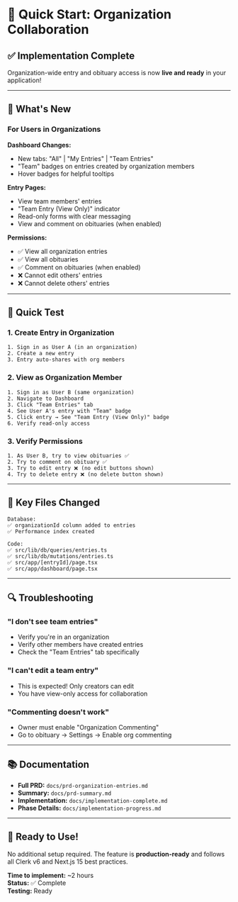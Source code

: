 # 🚀 Quick Start: Organization Collaboration

## ✅ Implementation Complete

Organization-wide entry and obituary access is now **live and ready** in your application!

---

## 🎯 What's New

### For Users in Organizations

**Dashboard Changes:**
- New tabs: "All" | "My Entries" | "Team Entries"
- "Team" badges on entries created by organization members
- Hover badges for helpful tooltips

**Entry Pages:**
- View team members' entries
- "Team Entry (View Only)" indicator
- Read-only forms with clear messaging
- View and comment on obituaries (when enabled)

**Permissions:**
- ✅ View all organization entries
- ✅ View all obituaries
- ✅ Comment on obituaries (when enabled)
- ❌ Cannot edit others' entries
- ❌ Cannot delete others' entries

---

## 🧪 Quick Test

### 1. Create Entry in Organization
```
1. Sign in as User A (in an organization)
2. Create a new entry
3. Entry auto-shares with org members
```

### 2. View as Organization Member
```
1. Sign in as User B (same organization)
2. Navigate to Dashboard
3. Click "Team Entries" tab
4. See User A's entry with "Team" badge
5. Click entry → See "Team Entry (View Only)" badge
6. Verify read-only access
```

### 3. Verify Permissions
```
1. As User B, try to view obituaries ✅
2. Try to comment on obituary ✅
3. Try to edit entry ❌ (no edit buttons shown)
4. Try to delete entry ❌ (no delete button shown)
```

---

## 📁 Key Files Changed

```
Database:
✅ organizationId column added to entries
✅ Performance index created

Code:
✅ src/lib/db/queries/entries.ts
✅ src/lib/db/mutations/entries.ts
✅ src/app/[entryId]/page.tsx
✅ src/app/dashboard/page.tsx
```

---

## 🔍 Troubleshooting

### "I don't see team entries"
- Verify you're in an organization
- Verify other members have created entries
- Check the "Team Entries" tab specifically

### "I can't edit a team entry"
- This is expected! Only creators can edit
- You have view-only access for collaboration

### "Commenting doesn't work"
- Owner must enable "Organization Commenting"
- Go to obituary → Settings → Enable org commenting

---

## 📚 Documentation

- **Full PRD:** `docs/prd-organization-entries.md`
- **Summary:** `docs/prd-summary.md`
- **Implementation:** `docs/implementation-complete.md`
- **Phase Details:** `docs/implementation-progress.md`

---

## 🎉 Ready to Use!

No additional setup required. The feature is **production-ready** and follows all Clerk v6 and Next.js 15 best practices.

**Time to implement:** ~2 hours  
**Status:** ✅ Complete  
**Testing:** Ready
